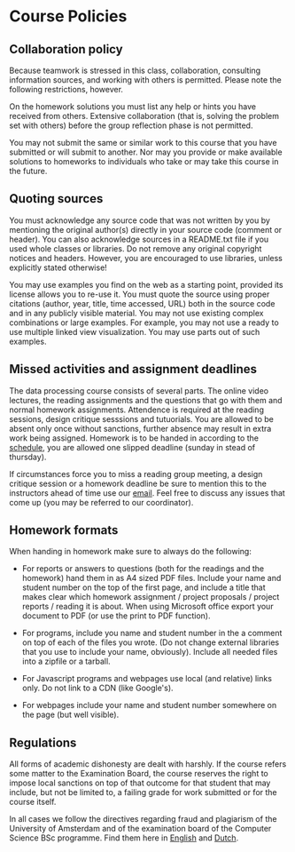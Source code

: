 # Course Policies

## Collaboration policy

Because teamwork is stressed in this class, collaboration, consulting
information sources, and working with others is permitted. Please note the
following restrictions, however.

On the homework solutions you must list any help or hints you have received
from others. Extensive collaboration (that is, solving the problem set with
others) before the group reflection phase is not permitted.

You may not submit the same or similar work to this course that you have
submitted or will submit to another. Nor may you provide or make available
solutions to homeworks to individuals who take or may take this course in the
future.

## Quoting sources

You must acknowledge any source code that was not written by you by mentioning
the original author(s) directly in your source code (comment or header). You
can also acknowledge sources in a README.txt file if you used whole classes or
libraries. Do not remove any original copyright notices and headers. However,
you are encouraged to use libraries, unless explicitly stated otherwise!

You may use examples you find on the web as a starting point, provided its
license allows you to re-use it. You must quote the source using proper
citations (author, year, title, time accessed, URL) both in the source code and
in any publicly visible material. You may not use existing complex combinations
or large examples. For example, you may not use a ready to use multiple linked
view visualization. You may use parts out of such examples.

## Missed activities and assignment deadlines

The data processing course consists of several parts. The online video 
lectures, the reading assignments and the questions that go with them and
normal homework assignments. Attendence is required at the reading sessions, 
design critique sesssions and tutuorials. You are allowed to be absent only
once without sanctions, further absence may result in extra work being
assigned. Homework is to be handed in according to the [schedule], you are
allowed one slipped deadline (sunday in stead of thursday).

If circumstances force you to miss a reading group meeting, a design critique
session or a homework deadline be sure to mention this to the instructors 
ahead of time use our [email]. Feel free to discuss any issues that come up 
(you may be referred to our coordinator).

[email]: mailto:data@mprog.nl
[schedule]: /#processing-schedule

## Homework formats

When handing in homework make sure to always do the following:

* For reports or answers to questions (both for the readings and the homework)
  hand them in as A4 sized PDF files. Include your name and student number on
  the top of the first page, and include a title that makes clear which 
  homework assignment / project proposals / project reports / reading it is
  about. When using Microsoft office export your document to PDF (or use the
  print to PDF function).

* For programs, include you name and student number in the a comment on top
  of each of the files you wrote. (Do not change external libraries that you
  use to include your name, obviously). Include all needed files into a zipfile
  or a tarball.

* For Javascript programs and webpages use local (and relative) links only. Do
  not link to a CDN (like Google's). 

* For webpages include your name and student number somewhere on the page (but
  well visible).


## Regulations

All forms of academic dishonesty are dealt with harshly. If the course refers
some matter to the Examination Board, the course reserves the right to impose
local sanctions on top of that outcome for that student that may include, but
not be limited to, a failing grade for work submitted or for the course itself.

In all cases we follow the directives regarding fraud and plagiarism of the
University of Amsterdam and of the examination board of the Computer Science
BSc programme. Find them here in [English] and [Dutch].

[Dutch]: http://uva.nl/plagiaat
[English]: http://student.uva.nl/en/az/content/plagiarism-and-fraud/plagiarism-and-fraud.html
